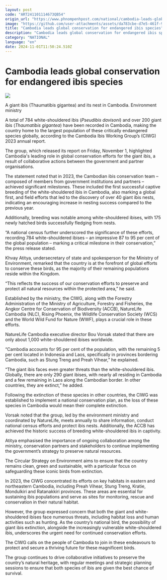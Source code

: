 ```yaml
---
layout: post
code: "ART241101114673QB54"
origin_url: "https://www.phnompenhpost.com/national/cambodia-leads-global-conservation-for-endangered-ibis-species"
image: "https://github.com/user-attachments/assets/da783cbe-d7e5-461f-9600-15304e741b3f"
title: "Cambodia leads global conservation for endangered ibis species"
description: "​​Cambodia leads global conservation for endangered ibis species​"
category: "NATIONAL"
language: "en"
date: 2024-11-01T11:50:24.510Z
---
```


# Cambodia leads global conservation for endangered ibis species

![](https://github.com/user-attachments/assets/a121f3d9-4a57-4f44-a644-de9ba02065c5)

A giant ibis (Thaumatibis gigantea) and its nest in Cambodia. Environment ministry

A total of 784 white-shouldered ibis (_Pseudibis davisoni_) and over 200 giant ibis (_Thaumatibis gigantea_) have been recorded in Cambodia, making the country home to the largest population of these critically endangered species globally, according to the Cambodia Ibis Working Group’s (CIWG) 2023 annual report.

The group, which released its report on Friday, November 1, highlighted Cambodia's leading role in global conservation efforts for the giant ibis, a result of collaborative actions between the government and partner organisations.

The statement noted that in 2023, the Cambodian ibis conservation team – composed of members from government institutions and partners – achieved significant milestones. These included the first successful captive breeding of the white-shouldered ibis in Cambodia, also marking a global first, and field efforts that led to the discovery of over 40 giant ibis nests, indicating an encouraging increase in nesting success compared to the previous year.

Additionally, breeding was notable among white-shouldered ibises, with 175 newly hatched birds successfully fledging from nests.

“A national census further underscored the significance of these efforts, recording 784 white-shouldered ibises – an impressive 87 to 95 per cent of the global population – marking a critical milestone in their conservation,” the press release stated.

Khvay Atitya, undersecretary of state and spokesperson for the Ministry of Environment, remarked that the country is at the forefront of global efforts to conserve these birds, as the majority of their remaining populations reside within the Kingdom.

“This reflects the success of our conservation efforts to preserve and protect all natural resources within the protected area,” he said.

Established by the ministry, the CIWG, along with the Forestry Administration of the Ministry of Agriculture, Forestry and Fisheries, the Angkor Centre for Conservation of Biodiversity (ACCB), NatureLife Cambodia (NLC), Rising Phoenix, the Wildlife Conservation Society (WCS) and the World Wild Fund for Nature (WWF), plays a crucial role in these efforts.

NatureLife Cambodia executive director Bou Vorsak stated that there are only about 1,000 white-shouldered ibises worldwide.

“Cambodia accounts for 95 per cent of the population, with the remaining 5 per cent located in Indonesia and Laos, specifically in provinces bordering Cambodia, such as Stung Treng and Preah Vihear,” he explained.

“The giant ibis faces even greater threats than the white-shouldered ibis. Globally, there are only 290 giant ibises, with nearly all residing in Cambodia and a few remaining in Laos along the Cambodian border. In other countries, they are extinct,” he added.

Following the extinction of these species in other countries, the CIWG was established to implement a national conservation plan, as the loss of these species in Cambodia would mean their complete extinction.

Vorsak noted that the group, led by the environment ministry and coordinated by NatureLife, meets annually to share information, conduct national census efforts and protect ibis nests. Additionally, the ACCB has achieved the historic success of breeding white-shouldered ibis in captivity.

Atitya emphasised the importance of ongoing collaboration among the ministry, conservation partners and stakeholders to continue implementing the government’s strategy to preserve natural resources.

The Circular Strategy on Environment aims to ensure that the country remains clean, green and sustainable, with a particular focus on safeguarding these iconic birds from extinction.

In 2023, the CIWG concentrated its efforts on key habitats in eastern and northeastern Cambodia, including Preah Vihear, Stung Treng, Kratie, Mondulkiri and Ratanakkiri provinces. These areas are essential for sustaining ibis populations and serve as sites for monitoring, rescue and conservation in their natural habitat.

However, the group expressed concern that both the giant and white-shouldered ibises face numerous threats, including habitat loss and human activities such as hunting. As the country’s national bird, the possibility of giant ibis extinction, alongside the increasingly vulnerable white-shouldered ibis, underscores the urgent need for continued conservation efforts.

The CIWG calls on the people of Cambodia to join in these endeavours to protect and secure a thriving future for these magnificent birds.

The group continues to drive collaborative initiatives to preserve the country’s natural heritage, with regular meetings and strategic planning sessions to ensure that both species of ibis are given the best chance of survival.